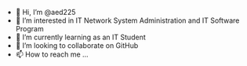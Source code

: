 - 👋 Hi, I’m @aed225
- 👀 I’m interested in IT Network System Administration and IT Software Program
- 🌱 I’m currently learning as an IT Student
- 💞️ I’m looking to collaborate on GitHub
- 📫 How to reach me ...

<!---
aed225/aed225 is a ✨ special ✨ repository because its `README.md` (this file) appears on your GitHub profile.
You can click the Preview link to take a look at your changes.
--->
